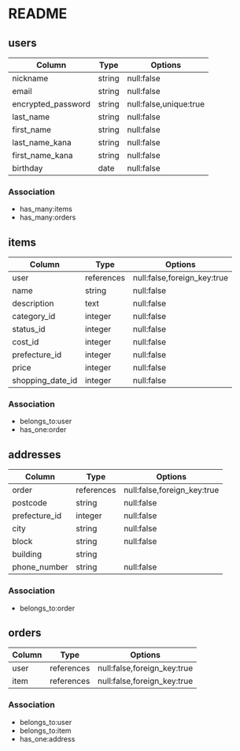 # README

## users

|Column            |Type  |Options               |
|------------------|------|----------------------|
|nickname          |string|null:false            |
|email             |string|null:false            |
|encrypted_password|string|null:false,unique:true|
|last_name         |string|null:false            |
|first_name        |string|null:false            |
|last_name_kana    |string|null:false            |
|first_name_kana   |string|null:false            |
|birthday          |date  |null:false            |

### Association
- has_many:items
- has_many:orders


## items
|Column          |Type      |Options                    |
|----------------|----------|---------------------------|
|user            |references|null:false,foreign_key:true|
|name            |string    |null:false                 |
|description     |text      |null:false                 |
|category_id     |integer   |null:false                 |
|status_id       |integer   |null:false                 |
|cost_id         |integer   |null:false                 |
|prefecture_id   |integer   |null:false                 |
|price           |integer   |null:false                 |
|shopping_date_id|integer   |null:false                 |

### Association
- belongs_to:user
- has_one:order



## addresses
|Column       |Type      |Options                    |
|-------------|----------|---------------------------|
|order        |references|null:false,foreign_key:true|
|postcode     |string    |null:false                 |
|prefecture_id|integer   |null:false                 |
|city         |string    |null:false                 |
|block        |string    |null:false                 |
|building     |string    |                           |
|phone_number |string    |null:false                 |


### Association
- belongs_to:order



## orders
|Column|Type      |Options                    |
|------|----------|---------------------------|
|user  |references|null:false,foreign_key:true|
|item  |references|null:false,foreign_key:true|

### Association
- belongs_to:user
- belongs_to:item
- has_one:address